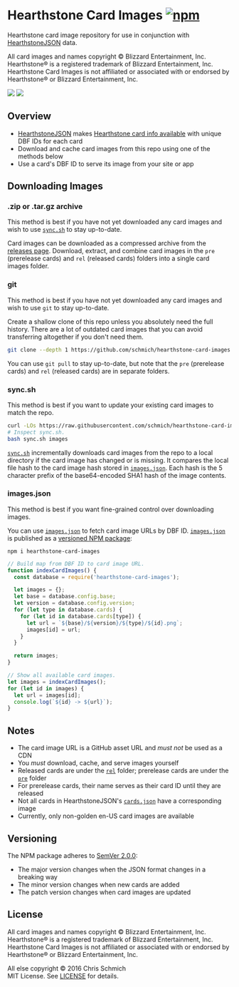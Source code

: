 # Hearthstone Card Images [![npm](https://img.shields.io/npm/v/hearthstone-card-images.svg)](https://www.npmjs.com/package/hearthstone-card-images)

Hearthstone card image repository for use in conjunction with [HearthstoneJSON](https://hearthstonejson.com/) data.

All card images and names copyright © Blizzard Entertainment, Inc. Hearthstone® is a registered trademark of Blizzard Entertainment, Inc. Hearthstone Card Images is not affiliated or associated with or endorsed by Hearthstone® or Blizzard Entertainment, Inc.

![](https://github.com/schmich/hearthstone-card-images/raw/master/rel/49246.png)
![](https://github.com/schmich/hearthstone-card-images/raw/master/rel/49251.png)

## Overview

- [HearthstoneJSON](https://hearthstonejson.com/) makes [Hearthstone card info available](https://api.hearthstonejson.com/v1/latest/enUS/cards.json) with unique DBF IDs for each card
- Download and cache card images from this repo using one of the methods below
- Use a card's DBF ID to serve its image from your site or app

## Downloading Images

### .zip or .tar.gz archive

This method is best if you have not yet downloaded any card images and wish to use [`sync.sh`](#syncsh) to stay up-to-date.

Card images can be downloaded as a compressed archive from the [releases page](https://github.com/schmich/hearthstone-card-images/releases). Download, extract, and combine card images in the `pre` (prerelease cards) and `rel` (released cards) folders into a single card images folder.

### git

This method is best if you have not yet downloaded any card images and wish to use `git` to stay up-to-date.

Create a shallow clone of this repo unless you absolutely need the full history. There are a lot of outdated card images that you can avoid transferring altogether if you don't need them.

```bash
git clone --depth 1 https://github.com/schmich/hearthstone-card-images
```

You can use `git pull` to stay up-to-date, but note that the `pre` (prerelease cards) and `rel` (released cards) are in separate folders.

### sync.sh

This method is best if you want to update your existing card images to match the repo.

```bash
curl -LOs https://raw.githubusercontent.com/schmich/hearthstone-card-images/master/sync.sh
# Inspect sync.sh.
bash sync.sh images
```

[`sync.sh`](sync.sh) incrementally downloads card images from the repo to a local directory if the card image has changed or is missing. It compares the local file hash to the card image hash stored in [`images.json`](images.json). Each hash is the 5 character prefix of the base64-encoded SHA1 hash of the image contents.

### images.json

This method is best if you want fine-grained control over downloading images.

You can use [`images.json`](images.json) to fetch card image URLs by DBF ID. [`images.json`](images.json) is published as a [versioned NPM package](https://www.npmjs.com/package/hearthstone-card-images):

`npm i hearthstone-card-images`

```js
// Build map from DBF ID to card image URL.
function indexCardImages() {
  const database = require('hearthstone-card-images');

  let images = {};
  let base = database.config.base;
  let version = database.config.version;
  for (let type in database.cards) {
    for (let id in database.cards[type]) {
      let url = `${base}/${version}/${type}/${id}.png`;
      images[id] = url;
    }
  }

  return images;
}

// Show all available card images.
let images = indexCardImages();
for (let id in images) {
  let url = images[id];
  console.log(`${id} -> ${url}`);
}
```

## Notes

- The card image URL is a GitHub asset URL and *must not* be used as a CDN
- You *must* download, cache, and serve images yourself
- Released cards are under the [`rel`](rel) folder; prerelease cards are under the [`pre`](pre) folder
- For prerelease cards, their name serves as their card ID until they are released
- Not all cards in HearthstoneJSON's [`cards.json`](https://api.hearthstonejson.com/v1/latest/enUS/cards.json) have a corresponding image
- Currently, only non-golden en-US card images are available

## Versioning

The NPM package adheres to [SemVer 2.0.0](http://semver.org/spec/v2.0.0.html):
- The major version changes when the JSON format changes in a breaking way
- The minor version changes when new cards are added
- The patch version changes when card images are updated

## License

All card images and names copyright © Blizzard Entertainment, Inc. Hearthstone® is a registered trademark of Blizzard Entertainment, Inc. Hearthstone Card Images is not affiliated or associated with or endorsed by Hearthstone® or Blizzard Entertainment, Inc.

All else copyright © 2016 Chris Schmich  
MIT License. See [LICENSE](LICENSE) for details.
